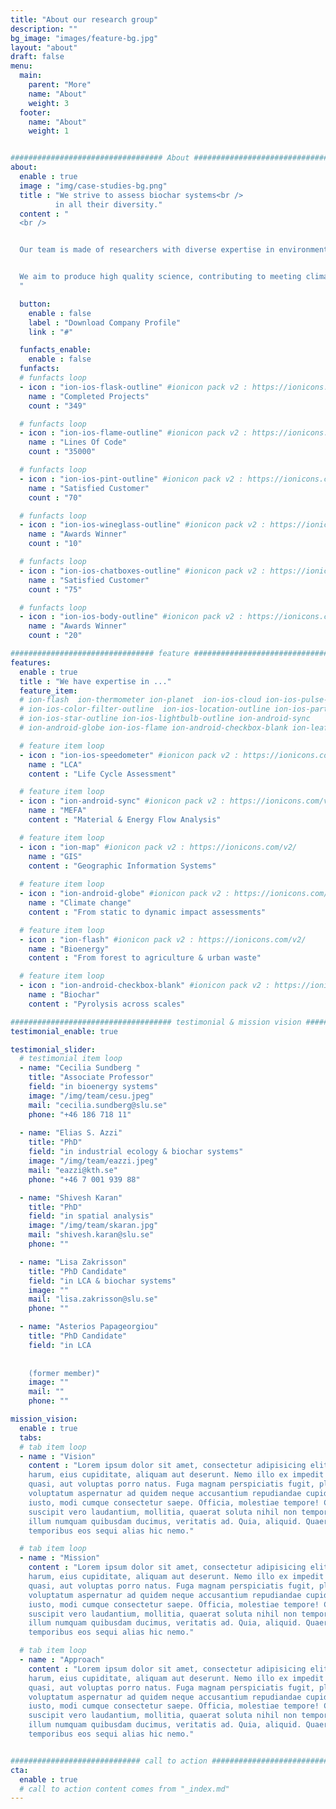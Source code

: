 ```yaml
---
title: "About our research group"
description: ""
bg_image: "images/feature-bg.jpg"
layout: "about"
draft: false
menu:
  main:
    parent: "More"
    name: "About"
    weight: 3
  footer:
    name: "About"
    weight: 1


################################## About #####################################
about:
  enable : true
  image : "img/case-studies-bg.png"
  title : "We strive to assess biochar systems<br />
          in all their diversity."
  content : "
  <br />


  Our team is made of researchers with diverse expertise in environmental systems analysis, spatial analysis, but also environmental policy. We collaborate with other research groups in Sweden & internationally, as well as with the public & private sectors.


  We aim to produce high quality science, contributing to meeting climate & sustainability objectives.
  "

  button:
    enable : false
    label : "Download Company Profile"
    link : "#"

  funfacts_enable:
    enable : false
  funfacts:
  # funfacts loop
  - icon : "ion-ios-flask-outline" #ionicon pack v2 : https://ionicons.com/v2/
    name : "Completed Projects"
    count : "349"

  # funfacts loop
  - icon : "ion-ios-flame-outline" #ionicon pack v2 : https://ionicons.com/v2/
    name : "Lines Of Code"
    count : "35000"

  # funfacts loop
  - icon : "ion-ios-pint-outline" #ionicon pack v2 : https://ionicons.com/v2/
    name : "Satisfied Customer"
    count : "70"

  # funfacts loop
  - icon : "ion-ios-wineglass-outline" #ionicon pack v2 : https://ionicons.com/v2/
    name : "Awards Winner"
    count : "10"

  # funfacts loop
  - icon : "ion-ios-chatboxes-outline" #ionicon pack v2 : https://ionicons.com/v2/
    name : "Satisfied Customer"
    count : "75"

  # funfacts loop
  - icon : "ion-ios-body-outline" #ionicon pack v2 : https://ionicons.com/v2/
    name : "Awards Winner"
    count : "20"

################################ feature #####################################
features:
  enable : true
  title : "We have expertise in ..."
  feature_item:
  # ion-flash  ion-thermometer ion-planet  ion-ios-cloud ion-ios-pulse-strong ion-ios-speedometer-outline
  # ion-ios-color-filter-outline  ion-ios-location-outline ion-ios-partlysunny-outline ion-settings ion-map
  # ion-ios-star-outline ion-ios-lightbulb-outline ion-android-sync
  # ion-android-globe ion-ios-flame ion-android-checkbox-blank ion-leaf

  # feature item loop
  - icon : "ion-ios-speedometer" #ionicon pack v2 : https://ionicons.com/v2/
    name : "LCA"
    content : "Life Cycle Assessment"

  # feature item loop
  - icon : "ion-android-sync" #ionicon pack v2 : https://ionicons.com/v2/
    name : "MEFA"
    content : "Material & Energy Flow Analysis"

  # feature item loop
  - icon : "ion-map" #ionicon pack v2 : https://ionicons.com/v2/
    name : "GIS"
    content : "Geographic Information Systems" 
  
  # feature item loop
  - icon : "ion-android-globe" #ionicon pack v2 : https://ionicons.com/v2/
    name : "Climate change"
    content : "From static to dynamic impact assessments"

  # feature item loop
  - icon : "ion-flash" #ionicon pack v2 : https://ionicons.com/v2/
    name : "Bioenergy"
    content : "From forest to agriculture & urban waste"

  # feature item loop
  - icon : "ion-android-checkbox-blank" #ionicon pack v2 : https://ionicons.com/v2/
    name : "Biochar"
    content : "Pyrolysis across scales"

#################################### testimonial & mission vision #######################################
testimonial_enable: true

testimonial_slider:
  # testimonial item loop
  - name: "Cecilia Sundberg "
    title: "Associate Professor"
    field: "in bioenergy systems"
    image: "/img/team/cesu.jpeg"
    mail: "cecilia.sundberg@slu.se"
    phone: "+46 186 718 11"
  
  - name: "Elias S. Azzi"
    title: "PhD"
    field: "in industrial ecology & biochar systems"
    image: "/img/team/eazzi.jpeg"
    mail: "eazzi@kth.se"
    phone: "+46 7 001 939 88"

  - name: "Shivesh Karan"
    title: "PhD"
    field: "in spatial analysis"
    image: "/img/team/skaran.jpg"
    mail: "shivesh.karan@slu.se"
    phone: ""

  - name: "Lisa Zakrisson"
    title: "PhD Candidate"
    field: "in LCA & biochar systems"
    image: ""
    mail: "lisa.zakrisson@slu.se"
    phone: ""

  - name: "Asterios Papageorgiou"
    title: "PhD Candidate"
    field: "in LCA
    
    
    (former member)"
    image: ""
    mail: ""
    phone: ""

mission_vision:
  enable : true
  tabs:
  # tab item loop
  - name : "Vision"
    content : "Lorem ipsum dolor sit amet, consectetur adipisicing elit. Inventore nobis ducimus facere repellat
    harum, eius cupiditate, aliquam aut deserunt. Nemo illo ex impedit autem quod nobis architecto, velit
    quasi, aut voluptas porro natus. Fuga magnam perspiciatis fugit, placeat possimus officia non ducimus
    voluptatum aspernatur ad quidem neque accusantium repudiandae cupiditate nobis corporis, cum facere
    iusto, modi cumque consectetur saepe. Officia, molestiae tempore! Consequatur ipsa consequuntur saepe
    suscipit vero laudantium, mollitia, quaerat soluta nihil non tempore, quos dignissimos quasi ab officiis
    illum numquam quibusdam ducimus, veritatis ad. Quia, aliquid. Quaerat quos ducimus ipsam amet minus
    temporibus eos sequi alias hic nemo."

  # tab item loop
  - name : "Mission"
    content : "Lorem ipsum dolor sit amet, consectetur adipisicing elit. Inventore nobis ducimus facere repellat
    harum, eius cupiditate, aliquam aut deserunt. Nemo illo ex impedit autem quod nobis architecto, velit
    quasi, aut voluptas porro natus. Fuga magnam perspiciatis fugit, placeat possimus officia non ducimus
    voluptatum aspernatur ad quidem neque accusantium repudiandae cupiditate nobis corporis, cum facere
    iusto, modi cumque consectetur saepe. Officia, molestiae tempore! Consequatur ipsa consequuntur saepe
    suscipit vero laudantium, mollitia, quaerat soluta nihil non tempore, quos dignissimos quasi ab officiis
    illum numquam quibusdam ducimus, veritatis ad. Quia, aliquid. Quaerat quos ducimus ipsam amet minus
    temporibus eos sequi alias hic nemo."

  # tab item loop
  - name : "Approach"
    content : "Lorem ipsum dolor sit amet, consectetur adipisicing elit. Inventore nobis ducimus facere repellat
    harum, eius cupiditate, aliquam aut deserunt. Nemo illo ex impedit autem quod nobis architecto, velit
    quasi, aut voluptas porro natus. Fuga magnam perspiciatis fugit, placeat possimus officia non ducimus
    voluptatum aspernatur ad quidem neque accusantium repudiandae cupiditate nobis corporis, cum facere
    iusto, modi cumque consectetur saepe. Officia, molestiae tempore! Consequatur ipsa consequuntur saepe
    suscipit vero laudantium, mollitia, quaerat soluta nihil non tempore, quos dignissimos quasi ab officiis
    illum numquam quibusdam ducimus, veritatis ad. Quia, aliquid. Quaerat quos ducimus ipsam amet minus
    temporibus eos sequi alias hic nemo."


############################# call to action #################################
cta:
  enable : true
  # call to action content comes from "_index.md"
---
```


